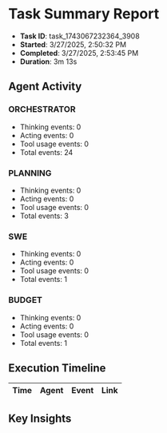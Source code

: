 # Task Summary Report

- **Task ID**: task_1743067232364_3908
- **Started**: 3/27/2025, 2:50:32 PM
- **Completed**: 3/27/2025, 2:53:45 PM
- **Duration**: 3m 13s

## Agent Activity

### ORCHESTRATOR

- Thinking events: 0
- Acting events: 0
- Tool usage events: 0
- Total events: 24

### PLANNING

- Thinking events: 0
- Acting events: 0
- Tool usage events: 0
- Total events: 3

### SWE

- Thinking events: 0
- Acting events: 0
- Tool usage events: 0
- Total events: 1

### BUDGET

- Thinking events: 0
- Acting events: 0
- Tool usage events: 0
- Total events: 1

## Execution Timeline

| Time | Agent | Event | Link |
| ---- | ----- | ----- | ---- |

## Key Insights

